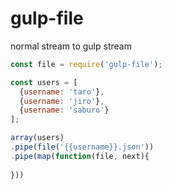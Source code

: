 # gulp-file

normal stream to gulp stream

```js
const file = require('gulp-file');

const users = [
  {username: 'taro'},
  {username: 'jiro'},
  {username: 'saburo'}
];

array(users)
.pipe(file('{{username}}.json'))
.pipe(map(function(file, next){
  
}))

```